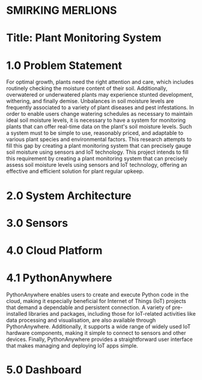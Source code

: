 # SMIRKING MERLIONS


# Title: Plant Monitoring System


# 1.0 Problem Statement
For optimal growth, plants need the right attention and care, which includes routinely checking the moisture content of their soil. Additionally, overwatered or underwatered plants may experience stunted development, withering, and finally demise. Unbalances in soil moisture levels are frequently associated to a variety of plant diseases and pest infestations. In order to enable users change watering schedules as necessary to maintain ideal soil moisture levels, it is necessary to have a system for monitoring plants that can offer real-time data on the plant's soil moisture levels. Such a system must to be simple to use, reasonably priced, and adaptable to various plant species and environmental factors. This research attempts to fill this gap by creating a plant monitoring system that can precisely gauge soil moisture using sensors and IoT technology. This project intends to fill this requirement by creating a plant monitoring system that can precisely assess soil moisture levels using sensors and IoT technology, offering an effective and efficient solution for plant regular upkeep.


# 2.0 System Architecture


# 3.0 Sensors


# 4.0 Cloud Platform
# 4.1 PythonAnywhere
PythonAnywhere enables users to create and execute Python code in the cloud, making it especially beneficial for Internet of Things (IoT) projects that demand a dependable and persistent connection. A variety of pre-installed libraries and packages, including those for IoT-related activities like data processing and visualisation, are also available through PythonAnywhere. Additionally, it supports a wide range of widely used IoT hardware components, making it simple to connect to sensors and other devices. Finally, PythonAnywhere provides a straightforward user interface that makes managing and deploying IoT apps simple.

# 5.0 Dashboard

